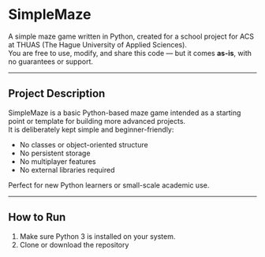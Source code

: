 # SimpleMaze

A simple maze game written in Python, created for a school project for ACS at THUAS (The Hague University of Applied Sciences).  
You are free to use, modify, and share this code — but it comes **as-is**, with no guarantees or support.

---

## Project Description

SimpleMaze is a basic Python-based maze game intended as a starting point or template for building more advanced projects.  
It is deliberately kept simple and beginner-friendly:

- No classes or object-oriented structure
- No persistent storage
- No multiplayer features
- No external libraries required

Perfect for new Python learners or small-scale academic use.

---

## How to Run

1. Make sure Python 3 is installed on your system.
2. Clone or download the repository
